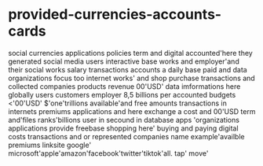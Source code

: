# provided-currencies-accounts-cards
social currencies applications policies term and digital accounted'here they generated social media users interactive base works and employer'and their social works salary transactions accounts a daily base paid and data organizations focus too internet works' and shop purchase transactions and collected companies products revenue 00'USD' data imformations here globally users customers employer 8,5 billions per accounted budgets <'00'USD' $'one'trillions available'and free amounts transactions in internets premiums applications and here exchange a cost and 00'USD term and'files ranks'billions user in secound in database apps 'organizations applications provide freebase shopping here' buying and paying digital costs transactions and or represented companies name example'availble premiums linksite google' microsoft'apple'amazon'facebook'twitter'tiktok'all.  tap' move' 

